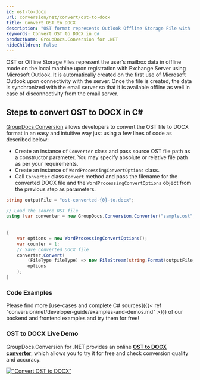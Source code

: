 ```yaml
---
id: ost-to-docx
url: conversion/net/convert/ost-to-docx
title: Convert OST to DOCX
description: "OST format represents Outlook Offline Storage File with .ost extension. Learn how to convert OST to DOCX file programmatically in C# language using GroupDocs.Conversion for .NET library."
keywords: Convert OST to DOCX in C#
productName: GroupDocs.Conversion for .NET
hideChildren: False
---
```


OST or Offline Storage Files represent the user's mailbox data in offline mode on the local machine upon registration with Exchange Server using Microsoft Outlook. It is automatically created on the first use of Microsoft Outlook upon connectivity with the server. Once the file is created, the data is synchronized with the email server so that it is available offline as well in case of disconnectivity from the email server.

## Steps to convert OST to DOCX in C#

[GroupDocs.Conversion](https://products.groupdocs.com/conversion/net) allows developers to convert the OST file to DOCX format in an easy and intuitive way just using a few lines of code as described below:

* Create an instance of `Converter` class and pass source OST file path as a constructor parameter. You may specify absolute or relative file path as per your requirements. 
* Create an instance of `WordProcessingConvertOptions` class.
* Call `Converter` class `Convert` method and pass the filename for the converted DOCX file and the `WordProcessingConvertOptions` object from the previous step as parameters.

```csharp
string outputFile = "ost-converted-{0}-to.docx";

// Load the source OST file
using (var converter = new GroupDocs.Conversion.Converter("sample.ost", fileType => fileType == PersonalStorageFileType.Ost
                                                                                                    ? new PersonalStorageLoadOptions()
                                                                                                    : null))
{
    var options = new WordProcessingConvertOptions();
	var counter = 1;
    // Save converted DOCX file
    converter.Convert(
		(FileType fileType) => new FileStream(string.Format(outputFile, counter++), FileMode.Create),
        options
    );            
}
```

### Code Examples

Please find more [use-cases and complete C# sources]({{< ref "conversion/net/developer-guide/examples-and-demos.md" >}}) of our backend and frontend examples and try them for free!

### OST to DOCX Live Demo

GroupDocs.Conversion for .NET provides an online [**OST to DOCX converter**](https://products.groupdocs.app/conversion/ost-to-docx), which allows you to try it for free and check conversion quality and accuracy.

[!["Convert OST to DOCX"](conversion/net/images/convert-to-docx/convert-ost-to-docx.png)](https://products.groupdocs.app/conversion/ost-to-docx)
